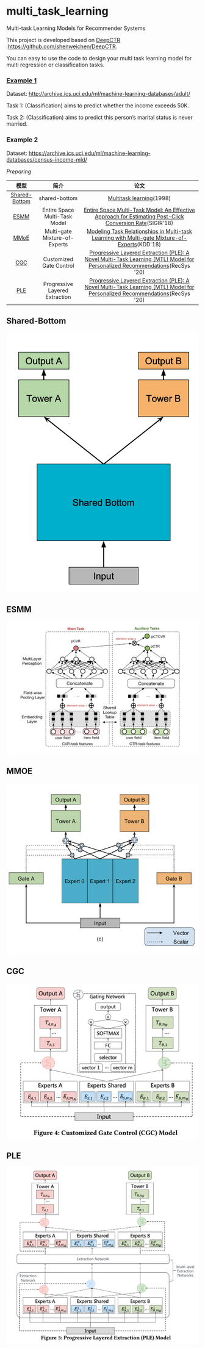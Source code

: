 # multi_task_learning

Multi-task Learning Models for Recommender Systems

This project is developed based on [DeepCTR](https://github.com/shenweichen/DeepCTR) :https://github.com/shenweichen/DeepCTR.

You can easy to use the code to design your multi task learning model  for multi regression or classification tasks.

### [Example 1](demo.ipynb)

Dataset: http://archive.ics.uci.edu/ml/machine-learning-databases/adult/

Task 1: (Classification) aims to predict whether the income exceeds 50K.

Task 2: (Classification) aims to predict this person’s marital status is never married.



### Example 2

Dataset: https://archive.ics.uci.edu/ml/machine-learning-databases/census-income-mld/

*Preparing*

|               模型                |              简介              |                             论文                             |
| :-------------------------------: | :----------------------------: | :----------------------------------------------------------: |
| [Shared-Bottom](shared_bottom.py) |         shared-bottom          | [Multitask learning](http://reports-archive.adm.cs.cmu.edu/anon/1997/CMU-CS-97-203.pdf)(1998) |
|          [ESMM](essm.py)          | Entire Space Multi-Task Model  | [Entire Space Multi-Task Model: An Effective Approach for Estimating Post-Click Conversion Rate](https://arxiv.org/abs/1804.07931)(SIGIR'18) |
|          [MMoE](mmoe.py)          | Multi-gate Mixture-of-Experts  | [Modeling Task Relationships in Multi-task Learning with Multi-gate Mixture-of-Experts](https://dl.acm.org/doi/abs/10.1145/3219819.3220007)(KDD'18) |
|         [CGC](ple_cgc.py)         |    Customized Gate Control     | [Progressive Layered Extraction (PLE): A Novel Multi-Task Learning (MTL) Model for Personalized Recommendations](https://dl.acm.org/doi/10.1145/3383313.3412236)(RecSys '20) |
|           [PLE](ple.py)           | Progressive Layered Extraction | [Progressive Layered Extraction (PLE): A Novel Multi-Task Learning (MTL) Model for Personalized Recommendations](https://dl.acm.org/doi/10.1145/3383313.3412236)(RecSys '20) |



## Shared-Bottom

![Shared-Bottom](./png/shared_bottom.png) 



## ESMM

![Shared-Bottom](./png/esmm.png) 

## MMOE

![Shared-Bottom](./png/mmoe.png)

## CGC

![Shared-Bottom](./png/cgc.png)

## PLE

![Shared-Bottom](./png/ple.png)

